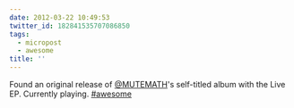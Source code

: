 ```yaml
---
date: 2012-03-22 10:49:53
twitter_id: 182841535707086850
tags:
  - micropost
  - awesome
title: ''
---
```


Found an original release of [@MUTEMATH](https://twitter.com/MUTEMATH)'s self-titled album with the Live EP. Currently playing. [#awesome](https://twitter.com/hashtag/awesome)
